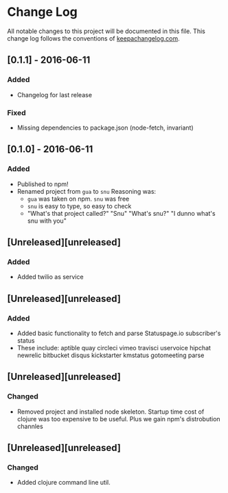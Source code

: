 # Change Log
All notable changes to this project will be documented in this file. This change log follows the conventions of [keepachangelog.com](http://keepachangelog.com/).

## [0.1.1] - 2016-06-11
### Added
- Changelog for last release

### Fixed
- Missing dependencies to package.json (node-fetch, invariant)

## [0.1.0] - 2016-06-11
### Added
- Published to npm!
- Renamed project from `gua` to `snu`
  Reasoning was:
    - `gua` was taken on npm. `snu` was free
    - `snu` is easy to type, so easy to check
    - "What's that project called?"
      "Snu"
      "What's snu?"
      "I dunno what's snu with you"

## [Unreleased][unreleased]
### Added
- Added twilio as service

## [Unreleased][unreleased]
### Added
- Added basic functionality to fetch and parse Statuspage.io subscriber's status
- These include:
    aptible
    quay
    circleci
    vimeo
    travisci
    uservoice
    hipchat
    newrelic
    bitbucket
    disqus
    kickstarter
    kmstatus
    gotomeeting
    parse

## [Unreleased][unreleased]
### Changed
- Removed project and installed node skeleton.
  Startup time cost of clojure was too expensive to be useful.
  Plus we gain npm's distrobution channles

## [Unreleased][unreleased]
### Changed
- Added clojure command line util.


